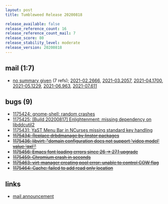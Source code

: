 ```yaml
---
layout: post
title: Tumbleweed Release 20200818

release_available: false
release_reference_count: 16
release_reference_count_mail: 7
release_score: 80
release_stability_level: moderate
release_version: 20200818
---
```


## mail (1:7)

- [no summary given](https://lists.opensuse.org/archives/list/factory@lists.opensuse.org/thread/S2FXGDTF5I6SBV7MGAKPZTWRDYT4ODPS) (7 refs); [2021-02.2666](https://lists.opensuse.org/archives/list/factory@lists.opensuse.org/thread/S2FXGDTF5I6SBV7MGAKPZTWRDYT4ODPS), [2021-03.2057](https://lists.opensuse.org/archives/list/factory@lists.opensuse.org/thread/S2FXGDTF5I6SBV7MGAKPZTWRDYT4ODPS), [2021-04.1700](https://lists.opensuse.org/archives/list/factory@lists.opensuse.org/thread/S2FXGDTF5I6SBV7MGAKPZTWRDYT4ODPS), [2021-05.1229](https://lists.opensuse.org/archives/list/factory@lists.opensuse.org/thread/S2FXGDTF5I6SBV7MGAKPZTWRDYT4ODPS), [2021-06.963](https://lists.opensuse.org/archives/list/factory@lists.opensuse.org/thread/S2FXGDTF5I6SBV7MGAKPZTWRDYT4ODPS), [2021-07.611](https://lists.opensuse.org/archives/list/factory@lists.opensuse.org/thread/S2FXGDTF5I6SBV7MGAKPZTWRDYT4ODPS)

## bugs (9)

<!--more-->

- [1175424: gnome-shell: random crashes](https://bugzilla.opensuse.org/show_bug.cgi?id=1175424)
- [1175425: \[Build 20200817\] Enlightenment: missing dependency on libddcutil2](https://bugzilla.opensuse.org/show_bug.cgi?id=1175425)
- [1175431: YaST Menu Bar in NCurses missing standard key handling](https://bugzilla.opensuse.org/show_bug.cgi?id=1175431)
- ~~[1175434: Replace drbdmanage by linstor packages](https://bugzilla.opensuse.org/show_bug.cgi?id=1175434)~~
- ~~[1175436: libvirt: "domain configuration does not support 'video model' value 'qxl'"](https://bugzilla.opensuse.org/show_bug.cgi?id=1175436)~~
- ~~[1175456: Emacs font loading errors since 26 -> 27.1 upgrade](https://bugzilla.opensuse.org/show_bug.cgi?id=1175456)~~
- ~~[1175459: Chromium crash in seconds](https://bugzilla.opensuse.org/show_bug.cgi?id=1175459)~~
- ~~[1175463: virt-manager creating pool error: unable to control COW flag](https://bugzilla.opensuse.org/show_bug.cgi?id=1175463)~~
- ~~[1175464: Cache: failed to add read only location](https://bugzilla.opensuse.org/show_bug.cgi?id=1175464)~~



## links

- [mail announcement](https://lists.opensuse.org/archives/list/factory@lists.opensuse.org/thread/S2FXGDTF5I6SBV7MGAKPZTWRDYT4ODPS)
